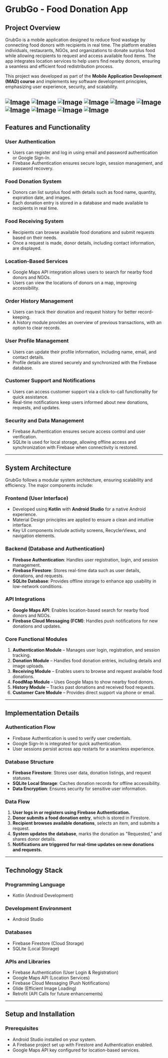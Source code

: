 # **GrubGo - Food Donation App**

## **Project Overview**  

GrubGo is a mobile application designed to reduce food wastage by connecting food donors with recipients in real time. The platform enables individuals, restaurants, NGOs, and organizations to donate surplus food while allowing recipients to request and access available food items. The app integrates location services to help users find nearby donors, ensuring a seamless and efficient food redistribution process.  

This project was developed as part of the **Mobile Application Development (MAD) course** and implements key software development principles, emphasizing user experience, security, and scalability.

![Image](https://github.com/user-attachments/assets/a72fa22a-ee5b-4d5b-b222-f81046759943)
![Image](https://github.com/user-attachments/assets/091e971b-ad13-4836-9989-0cb0682c4c05)
![Image](https://github.com/user-attachments/assets/5e3d0fd7-cc95-49db-bafb-5dc3dc820226)
![Image](https://github.com/user-attachments/assets/cc0e125a-661f-4da8-9320-ce256646a7ef)
![Image](https://github.com/user-attachments/assets/3cb37b4e-6efe-4e22-837e-c152343a5198)
![Image](https://github.com/user-attachments/assets/997c8888-34b5-4add-8c53-600dc17184b7)
![Image](https://github.com/user-attachments/assets/98c60ade-957c-42dd-b48d-cc6b59192ee0)
![Image](https://github.com/user-attachments/assets/89e67317-86e7-4f19-9223-d10b2599d99c)
![Image](https://github.com/user-attachments/assets/0761d227-924e-4939-8d3b-3ce20ff79610)
![Image](https://github.com/user-attachments/assets/9a348856-5d7f-49d4-90f6-5545977062a4)
---

## **Features and Functionality**  

### **User Authentication**  
- Users can register and log in using email and password authentication or Google Sign-In.  
- Firebase Authentication ensures secure login, session management, and password recovery.  

### **Food Donation System**  
- Donors can list surplus food with details such as food name, quantity, expiration date, and images.  
- Each donation entry is stored in a database and made available to recipients in real time.  

### **Food Receiving System**  
- Recipients can browse available food donations and submit requests based on their needs.  
- Once a request is made, donor details, including contact information, are displayed.  

### **Location-Based Services**  
- Google Maps API integration allows users to search for nearby food donors and NGOs.  
- Users can view the locations of donors on a map, improving accessibility.  

### **Order History Management**  
- Users can track their donation and request history for better record-keeping.  
- A history module provides an overview of previous transactions, with an option to clear records.  

### **User Profile Management**  
- Users can update their profile information, including name, email, and contact details.  
- Profile details are stored securely and synchronized with the Firebase database.  

### **Customer Support and Notifications**  
- Users can access customer support via a click-to-call functionality for quick assistance.  
- Real-time notifications keep users informed about new donations, requests, and updates.  

### **Security and Data Management**  
- Firebase Authentication ensures secure access control and user verification.  
- SQLite is used for local storage, allowing offline access and synchronization with Firebase when connectivity is restored.  

---

## **System Architecture**  

GrubGo follows a modular system architecture, ensuring scalability and efficiency. The major components include:

### **Frontend (User Interface)**
- Developed using **Kotlin** with **Android Studio** for a native Android experience.  
- Material Design principles are applied to ensure a clean and intuitive interface.  
- Key UI components include activity screens, RecyclerViews, and navigation elements.  

### **Backend (Database and Authentication)**  
- **Firebase Authentication**: Handles user registration, login, and session management.  
- **Firebase Firestore**: Stores real-time data such as user details, donations, and requests.  
- **SQLite Database**: Provides offline storage to enhance app usability in low-network conditions.  

### **API Integrations**
- **Google Maps API**: Enables location-based search for nearby food donors and NGOs.  
- **Firebase Cloud Messaging (FCM)**: Handles push notifications for new donations and updates.  

### **Core Functional Modules**
1. **Authentication Module** – Manages user login, registration, and session tracking.  
2. **Donation Module** – Handles food donation entries, including details and image uploads.  
3. **Receiving Module** – Enables users to browse and request available food donations.  
4. **FoodMap Module** – Uses Google Maps to show nearby food donors.  
5. **History Module** – Tracks past donations and received food requests.  
6. **Customer Care Module** – Provides direct support via phone or email.  

---

## **Implementation Details**  

### **Authentication Flow**  
- Firebase Authentication is used to verify user credentials.  
- Google Sign-In is integrated for quick authentication.  
- User sessions persist across app restarts for a seamless experience.  

### **Database Structure**  
- **Firebase Firestore**: Stores user data, donation listings, and request statuses.  
- **SQLite Local Storage**: Caches donation records for offline accessibility.  
- **Data Encryption**: Ensures security for sensitive user information.  

### **Data Flow**  
1. **User logs in or registers using Firebase Authentication.**  
2. **Donor submits a food donation entry**, which is stored in Firestore.  
3. **Recipient browses available donations**, selects an item, and submits a request.  
4. **System updates the database**, marks the donation as "Requested," and shares donor details.  
5. **Notifications are triggered for real-time updates on new donations and requests.**  

---

## **Technology Stack**  

### **Programming Language**  
- Kotlin (Android Development)  

### **Development Environment**  
- Android Studio  

### **Databases**  
- Firebase Firestore (Cloud Storage)  
- SQLite (Local Storage)  

### **APIs and Libraries**  
- Firebase Authentication (User Login & Registration)  
- Google Maps API (Location Services)  
- Firebase Cloud Messaging (Push Notifications)  
- Glide (Efficient Image Loading)  
- Retrofit (API Calls for future enhancements)  

---

## **Setup and Installation**  

### **Prerequisites**  
- Android Studio installed on your system.  
- A Firebase project set up with Firestore and Authentication enabled.  
- Google Maps API key configured for location-based services.  
